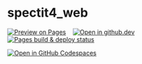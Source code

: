 # spectit4_web

[![Preview on Pages](https://img.shields.io/badge/Preview_on_Pages-blue?logo=github&style=flat&labelColor=black)](https://petlja.github.io/specit4_web)
&nbsp;&nbsp;
[![Open in github.dev](https://img.shields.io/badge/Open_in_github.dev-blue?logo=github&style=flat&labelColor=black)](https://github.dev/Petlja/specit4_web)
&nbsp;&nbsp;
[![Pages build & deploy status](https://img.shields.io/badge/Pages_build_&_deploy_status-blue?logo=github&style=flat&labelColor=black)](https://github.com/Petlja/specit4_web/actions/workflows/petljadoc.yml)


[![Open in GitHub Codespaces](https://github.com/codespaces/badge.svg)](https://codespaces.new/Petlja/specit4_ai?quickstart=1)